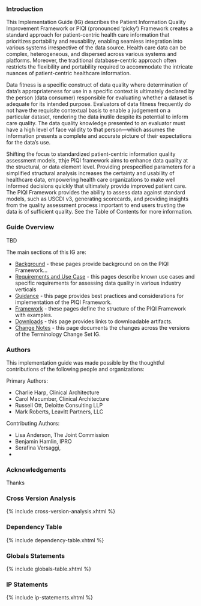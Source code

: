 ### Introduction

This Implementation Guide (IG) describes the Patient Information Quality Improvement Framework or PIQI (pronounced ‘picky’) Framework creates a standard approach for patient-centric health care information that prioritizes portability and reusability, enabling seamless integration into various systems irrespective of the data source. Health care data can be complex, heterogeneous, and dispersed across various systems and platforms. Moreover, the traditional database-centric approach often restricts the flexibility and portability required to accommodate the intricate nuances of patient-centric healthcare information. 

Data fitness is a specific construct of data quality where determination of data’s appropriateness
for use in a specific context is ultimately declared by the person (data consumer) responsible for
evaluating whether a dataset is adequate for its intended purpose. Evaluators of data fitness
frequently do not have the requisite contextual basis to enable a judgement on a particular
dataset, rendering the data inutile despite its potential to inform care quality. The data quality
knowledge presented to an evaluator must have a high level of face validity to that
person—which assumes the information presents a complete and accurate picture of their
expectations for the data’s use.

Shifting the focus to standardized patient-centric information quality assessment models, tthje PIQI framework aims to enhance data quality at the structural, or data element level. Providing prespecified parameters for a simplified structural analysis increases the certainty and usability of healthcare data, empowering health care organizations to make well informed decisions quickly that ultimately provide improved patient care. The PIQI Framework provides the ability to assess data against standard models, such as USCDI v3, generating scorecards, and providing insights from the quality assessment process important to end users trusting the data is of sufficient quality. See the Table of Contents for more information.

### Guide Overview

TBD

The main sections of this IG are:


*   [Background](background.html) - these pages provide background on on the PIQI Framework...
*   [Requirements and Use Case](requirements_and_use_case.html) - this pages describe known use cases and specific requirements for assessing data quality in various industry verticals
*   [Guidance](guidance.html) - this page provides best practices and considerations for implementation of the PIQI Framework.
*   [Framework](piqi_overview.html) - these pages define the structure of the PIQI Framework with examples.
*   [Downloads](downloads.html) - this page provides links to downloadable artifacts.
*   [Change Notes](changes.html) - this page documents the changes across the versions of the Terminology Change Set IG.

### Authors

This implementation guide was made possible by the thoughtful contributions of the following people and organizations:

Primary Authors:
*   Charlie Harp, Clinical Architecture
*   Carol Macumber, Clinical Architecture
*   Russell Ott, Deloitte Consulting LLP
*   Mark Roberts, Leavitt Partners, LLC

Contributing Authors:
*   Lisa Anderson, The Joint Commission
*   Benjamin Hamlin, IPRO
*   Serafina Versaggi,  
*   

### Acknowledgements

Thanks

### Cross Version Analysis

{% include cross-version-analysis.xhtml %}

### Dependency Table

{% include dependency-table.xhtml %}

### Globals Statements

{% include globals-table.xhtml %}

### IP Statements

{% include ip-statements.xhtml %}
